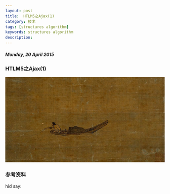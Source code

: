 ```yaml
---
layout: post
title:  HTLM5之Ajax(1)
category: 技术
tags: [structures algorithm]
keywords: structures algorithm 
description: 
---
```


##### Monday, 20 April 2015

### HTLM5之Ajax(1)


![马远](/../../assets/img/tech/2015/Angler_on_a_Wintry_Lake_by_Ma_Yuan_1195.jpg)



### 参考资料

hid say: 
